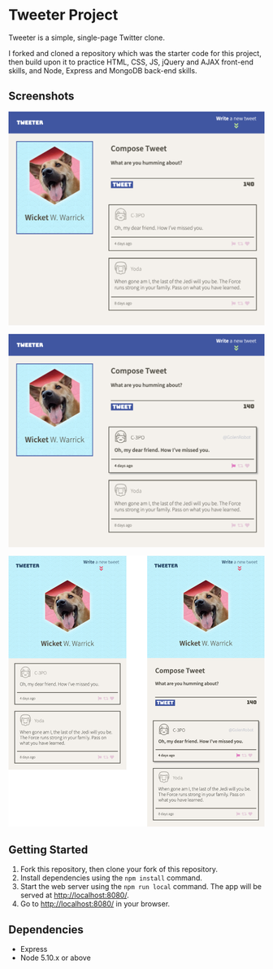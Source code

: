 # Tweeter Project

Tweeter is a simple, single-page Twitter clone.

I forked and cloned a repository which was the starter code for this project, then build upon it to practice HTML, CSS, JS, jQuery and AJAX front-end skills, and Node, Express and MongoDB back-end skills.

## Screenshots

!["Desktop main tweet page with tweets"](https://github.com/yasu71/tweeter/blob/master/docs/tweet-box_desktop1.png?raw=true)

!["Desktop tweet compose box with a new tweet"](https://github.com/yasu71/tweeter/blob/master/docs/tweet-box_desktop2.png?raw=true)

!["Mobile main tweet page with tweets (left), tweet compose box with a new tweet (right)"](https://github.com/yasu71/tweeter/blob/master/docs/tweet-box_monile.png?raw=true)

## Getting Started

1. Fork this repository, then clone your fork of this repository.
2. Install dependencies using the `npm install` command.
3. Start the web server using the `npm run local` command. The app will be served at <http://localhost:8080/>.
4. Go to <http://localhost:8080/> in your browser.

## Dependencies

- Express
- Node 5.10.x or above
